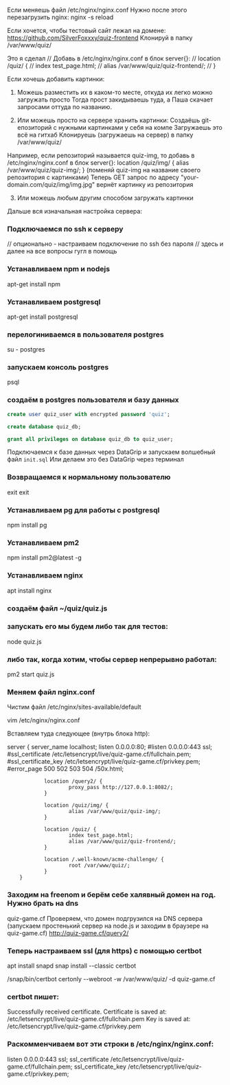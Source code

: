 Если меняешь файл /etc/nginx/nginx.conf
Нужно после этого перезагрузить nginx:
nginx -s reload


Если хочется, чтобы тестовый сайт лежал на домене:
https://github.com/SilverFoxxxy/quiz-frontend
Клонируй в папку /var/www/quiz/


Это я сделал
// Добавь в /etc/nginx/nginx.conf в блок server{}:
// location /quiz/ {
//                        index test_page.html;
//                        alias /var/www/quiz/quiz-frontend/;
//                }

Если хочешь добавить картинки:
1. Можешь разместить их в каком-то месте, откуда их легко можно загружать просто
Тогда прост закидываешь туда, а Паша скачает запросами оттуда по названию.

2. Или можешь просто на сервере хранить картинки:
Создаёшь git-епозиторий с нужными картинками у себя на компе
Загружаешь это всё на гитхаб
Клонируешь (загружаешь на сервер) в папку /var/www/quiz/

Например, если репозиторий называется quiz-img, то добавь в /etc/nginx/nginx.conf в блок server{}:
location /quiz/img/ {
                        alias /var/www/quiz/quiz-img/;
                }
                (поменяй quiz-img на название своего репозитория с картинками)
Теперь GET запрос по адресу "your-domain.com/quiz/img/img.jpg" вернёт картинку из репозитория

3. Или можешь любым другим способом загружать картинки




Дальше вся изначальная настройка сервера:

### Подключаемся по ssh к серверу

// опционально - настраиваем подключение по ssh без пароля
// здесь и далее на все вопросы гугл в помощь

### Устанавливаем npm и nodejs
apt-get install npm

### Устанавливаем postgresql

apt-get install postgresql

### перелогиниваемся в пользователя postgres
su - postgres

### запускаем консоль postgres
psql

### создаём в postgres пользователя и базу данных
```sql
create user quiz_user with encrypted password 'quiz';

create database quiz_db;

grant all privileges on database quiz_db to quiz_user;
```

Подключаемся к базе данных через DataGrip и запускаем волшебный файл `init.sql`
Или делаем это без DataGrip через терминал


### Возвращаемся к нормальному пользователю
exit
exit
### Устанавливаем pg для работы с postgresql
npm install pg

### Устанавливаем pm2
npm install pm2@latest -g

### Устанавливаем nginx
apt install nginx



### создаём файл ~/quiz/quiz.js
### запускать его мы будем либо так для тестов:
node quiz.js
### либо так, когда хотим, чтобы сервер непрерывно работал:
pm2 start quiz.js

### Меняем файл nginx.conf
Чистим файл /etc/nginx/sites-available/default

vim /etc/nginx/nginx.conf

Вставляем туда следующее (внутрь блока http):

server {
                server_name   localhost;
                listen        0.0.0.0:80;
                #listen        0.0.0.0:443 ssl;
                #ssl_certificate     /etc/letsencrypt/live/quiz-game.cf/fullchain.pem;
                #ssl_certificate_key /etc/letsencrypt/live/quiz-game.cf/privkey.pem;
                #error_page    500 502 503 504  /50x.html;


                location /query2/ {
                        proxy_pass http://127.0.0.1:8082/;
                }

                location /quiz/img/ {
                        alias /var/www/quiz/quiz-img/;
                }

                location /quiz/ {
                        index test_page.html;
                        alias /var/www/quiz/quiz-frontend/;
                }

                location /.well-known/acme-challenge/ {
                        root /var/www/quiz/;
                }
        }

### Заходим на freenom и берём себе халявный домен на год. Нужно брать на dns
quiz-game.cf
Проверяем, что домен подгрузился на DNS сервера (запускаем простенький сервер на node.js и заходим в браузере на quiz-game.cf)
http://quiz-game.cf/query2/

### Теперь настраиваем ssl (для https) с помощью certbot
apt install snapd
snap install --classic certbot

/snap/bin/certbot certonly --webroot -w /var/www/quiz/ -d quiz-game.cf

### certbot пишет:
Successfully received certificate.
Certificate is saved at: /etc/letsencrypt/live/quiz-game.cf/fullchain.pem
Key is saved at:         /etc/letsencrypt/live/quiz-game.cf/privkey.pem

### Раскомменчиваем вот эти строки в /etc/nginx/nginx.conf:
listen        0.0.0.0:443 ssl;
ssl_certificate     /etc/letsencrypt/live/quiz-game.cf/fullchain.pem;
ssl_certificate_key /etc/letsencrypt/live/quiz-game.cf/privkey.pem;
